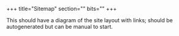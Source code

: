 +++
title="Sitemap"
section=""
bits=""
+++


This should have a diagram of the site layout with links; should be autogenerated but can be manual to start.